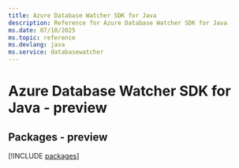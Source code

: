 ```yaml
---
title: Azure Database Watcher SDK for Java
description: Reference for Azure Database Watcher SDK for Java
ms.date: 07/10/2025
ms.topic: reference
ms.devlang: java
ms.service: databasewatcher
---
```

# Azure Database Watcher SDK for Java - preview
## Packages - preview
[!INCLUDE [packages](database-watcher-index.md)]